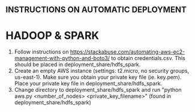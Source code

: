 ## INSTRUCTIONS ON AUTOMATIC DEPLOYMENT

# HADOOP & SPARK
1. Follow instructions on https://stackabuse.com/automating-aws-ec2-management-with-python-and-boto3/ to obtain credentials.csv. This should be placed in deployment_share/hdfs_spark.
2. Create an empty AWS instance (settings: t2.micro, no security groups, us-east-1). Make sure you obtain your private key file (ie. key.pem). Place your private key file in deployment_share/hdfs_spark.
3. Change directory to deployment_share/hdfs_spark and run "python aws.py <number_of_nodes> <private_key_filename>" (found in deployment_share/hdfs_spark)